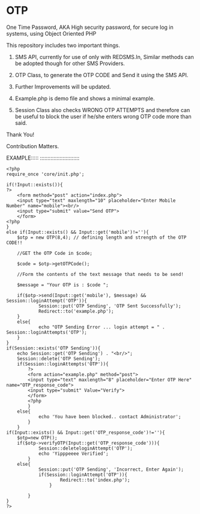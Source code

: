 OTP
===

One Time Password, AKA High security password, for secure log in systems, using Object Oriented PHP

This repository includes two important things.
1. SMS API, currently for use of only with REDSMS.In,
	Similar methods can be adopted though for other SMS Providers.
2. OTP Class, to generate the OTP CODE and Send it using the SMS API.

3. Further Improvements will be updated.

4. Example.php is demo file and shows a minimal example.

5. Session Class also checks WRONG OTP ATTEMPTS and therefore can be useful to block the user if he/she enters wrong OTP code more than said.

Thank You!

Contribution Matters.

EXAMPLE:::::
::::::::::::::::::::::::::


	<?php																							
	require_once 'core/init.php';																		
																								
	if(!Input::exists()){																						
	?>																						
    	<form method="post" action="index.php">													
    	<input type="text" maxlength="10" placeholder="Enter Mobile Number" name="mobile"><br/>	
    	<input type="submit" value="Send OTP">													
    	</form>																						
	<?php																					
	}																							
	else if(Input::exists() && Input::get('mobile')!=''){
		$otp = new OTP(8,4); // defining length and strength of the OTP CODE!!
		
		//GET the OTP Code in $code;
		
		$code = $otp->getOTPCode();
		
		//Form the contents of the text message that needs to be send!
		
		$message = "Your OTP is : $code ";
		
		if($otp->send(Input::get('mobile'), $message) && Session::loginAttempt('OTP')){					
				Session::put('OTP Sending', 'OTP Sent Successfully');							
				Redirect::to('example.php');		
		}
		else{																					
				echo "OTP Sending Error ... login attempt = " . Session::loginAttempts('OTP');	
		}																					
	}																							
	if(Session::exists('OTP Sending')){																
		echo Session::get('OTP Sending') . "<br/>";												
		Session::delete('OTP Sending');															
		if(Session::loginAttempts('OTP')){														
			?>																					
        	<form action="example.php" method="post">													
        	<input type="text" maxlength="8" placeholder="Enter OTP Here" name="OTP_response_code"> 
        	<input type="submit" Value="Verify">													
        	</form>																					
        	<?php																						
			}																					
		else{																					
				echo 'You have been blocked.. contact Administrator';							
			}																					
		}																						
	if(Input::exists() && Input::get('OTP_response_code')!=''){										
		$otp=new OTP();																			
		if($otp->verifyOTP(Input::get('OTP_response_code'))){									
				Session::deleteloginAttempt('OTP');												
				echo 'Yipppeeee Verified';														
			}																					
		else{																					
				Session::put('OTP Sending', 'Incorrect, Enter Again');							
				if(Session::loginAttempt('OTP')){												
						Redirect::to('index.php');												
					}																			
					
			}
	}
	?>
